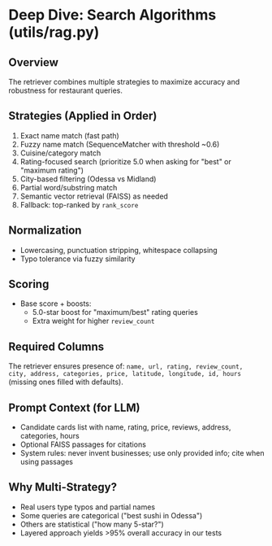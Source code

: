 # Deep Dive: Search Algorithms (utils/rag.py)

## Overview
The retriever combines multiple strategies to maximize accuracy and robustness for restaurant queries.

## Strategies (Applied in Order)
1. Exact name match (fast path)
2. Fuzzy name match (SequenceMatcher with threshold ~0.6)
3. Cuisine/category match
4. Rating-focused search (prioritize 5.0 when asking for "best" or "maximum rating")
5. City-based filtering (Odessa vs Midland)
6. Partial word/substring match
7. Semantic vector retrieval (FAISS) as needed
8. Fallback: top-ranked by `rank_score`

## Normalization
- Lowercasing, punctuation stripping, whitespace collapsing
- Typo tolerance via fuzzy similarity

## Scoring
- Base score + boosts:
  - 5.0-star boost for "maximum/best" rating queries
  - Extra weight for higher `review_count`

## Required Columns
The retriever ensures presence of: `name, url, rating, review_count, city, address, categories, price, latitude, longitude, id, hours` (missing ones filled with defaults).

## Prompt Context (for LLM)
- Candidate cards list with name, rating, price, reviews, address, categories, hours
- Optional FAISS passages for citations
- System rules: never invent businesses; use only provided info; cite when using passages

## Why Multi-Strategy?
- Real users type typos and partial names
- Some queries are categorical ("best sushi in Odessa")
- Others are statistical ("how many 5-star?")
- Layered approach yields >95% overall accuracy in our tests
